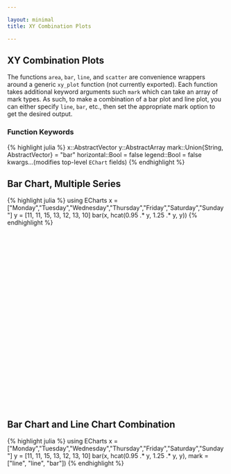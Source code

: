 ```yaml
---

layout: minimal
title: XY Combination Plots

---
```


## XY Combination Plots
The functions `area`, `bar`, `line`, and `scatter` are convenience wrappers
around a generic `xy_plot` function (not currently exported). Each function takes additional keyword
arguments such `mark` which can take an array of mark types. As such, to make a combination of a bar plot and line plot,
you can either specify `line`, `bar`, etc., then set the appropriate mark option to get the desired output.

### Function Keywords
{% highlight julia %}
x::AbstractVector
y::AbstractArray
mark::Union{String, AbstractVector} = "bar"
horizontal::Bool = false
legend::Bool = false
kwargs...(modifies top-level `EChart` fields)
{% endhighlight %}

## Bar Chart, Multiple Series
{% highlight julia %}
using ECharts
x = ["Monday","Tuesday","Wednesday","Thursday","Friday","Saturday","Sunday"]
y = [11, 11, 15, 13, 12, 13, 10]
bar(x, hcat(0.95 .* y, 1.25 .* y, y))
{% endhighlight %}

<div id="barchartm" style="height:400px;width:800px;"></div>
<script type="text/javascript">
    // Initialize after dom ready
    var myChart = echarts.init(document.getElementById("barchartm"));

    // Load data into the ECharts instance
    myChart.setOption({"xAxis":[{"scale":false,"gridIndex":0,"splitNumber":5,"minInterval":0,"silent":true,"data":["Monday","Tuesday","Wednesday","Thursday","Friday","Saturday","Sunday"],"inverse":false,"type":"category","nameLocation":"start","nameGap":15}],"yAxis":[{"scale":false,"gridIndex":0,"splitNumber":5,"minInterval":0,"silent":true,"inverse":false,"type":"value","nameLocation":"start","nameGap":15}],"toolbox":{"feature":{},"itemSize":15,"orient":"vertical","height":"auto","zlevel":0,"z":2,"itemGap":10,"right":"auto","top":"center","width":"auto","show":false,"showTitle":true},"title":{"left":"left","borderColor":"transparent","bottom":"auto","padding":5,"zlevel":0,"borderWidth":1,"target":"blank","z":2,"itemGap":5,"shadowOffsetY":0,"shadowOffsetX":0,"right":"auto","top":"auto","subtarget":"blank","show":true},"series":[{"data":[10.45,10.45,14.25,12.35,11.399999999999999,12.35,9.5],"smooth":false,"minSize":"0%","type":"bar","maxSize":"100%"},{"data":[13.75,13.75,18.75,16.25,15.0,16.25,12.5],"smooth":false,"minSize":"0%","type":"bar","maxSize":"100%"},{"data":[11.0,11.0,15.0,13.0,12.0,13.0,10.0],"smooth":false,"minSize":"0%","type":"bar","maxSize":"100%"}]});
</script>

## Bar Chart and Line Chart Combination
{% highlight julia %}
using ECharts
x = ["Monday","Tuesday","Wednesday","Thursday","Friday","Saturday","Sunday"]
y = [11, 11, 15, 13, 12, 13, 10]
bar(x, hcat(0.95 .* y, 1.25 .* y, y), mark = ["line", "line", "bar"])
{% endhighlight %}

<div id="barchartm2" style="height:400px;width:800px;"></div>
<script type="text/javascript">
    // Initialize after dom ready
    var myChart = echarts.init(document.getElementById("barchartm2"));

    // Load data into the ECharts instance
    myChart.setOption({"xAxis":[{"scale":false,"gridIndex":0,"splitNumber":5,"minInterval":0,"silent":true,"data":["Monday","Tuesday","Wednesday","Thursday","Friday","Saturday","Sunday"],"inverse":false,"type":"category","nameLocation":"start","nameGap":15}],"yAxis":[{"scale":false,"gridIndex":0,"splitNumber":5,"minInterval":0,"silent":true,"inverse":false,"type":"value","nameLocation":"start","nameGap":15}],"toolbox":{"feature":{},"itemSize":15,"orient":"vertical","height":"auto","zlevel":0,"z":2,"itemGap":10,"right":"auto","top":"center","width":"auto","show":false,"showTitle":true},"title":{"left":"left","borderColor":"transparent","bottom":"auto","padding":5,"zlevel":0,"borderWidth":1,"target":"blank","z":2,"itemGap":5,"shadowOffsetY":0,"shadowOffsetX":0,"right":"auto","top":"auto","subtarget":"blank","show":true},"series":[{"data":[10.45,10.45,14.25,12.35,11.399999999999999,12.35,9.5],"smooth":false,"minSize":"0%","type":"line","maxSize":"100%"},{"data":[13.75,13.75,18.75,16.25,15.0,16.25,12.5],"smooth":false,"minSize":"0%","type":"line","maxSize":"100%"},{"data":[11.0,11.0,15.0,13.0,12.0,13.0,10.0],"smooth":false,"minSize":"0%","type":"bar","maxSize":"100%"}]});
</script>
